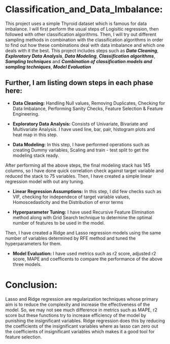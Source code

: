 # Classification_and_Data_Imbalance:

This project uses a simple Thyroid dataset which is famous for data imbalance. I will first perform the usual steps of Logisitic regression, then followed with other classification algorithms. Then, I will try out different sampling methods in combination with the classification algorithms in order to find out how these combinations deal with data imbalance and which one deals with it the best. This project includes steps such as ***Data Cleaning***, ***Exploratory Data Analysis***, ***Data Modeling***, ***Classification algorithms***, ***Sampling techniques*** and ***Combination of classification models and sampling techniques***, ***Model Evaluation***


## Further, I am listing down steps in each phase here:

* **Data Cleaning:**               Handling Null values, Removing Duplicates, Checking for Data Imbalance, Performing Sanity Checks, Feature Selection & Feature Engineering.

*  **Exploratory Data Analysis:**  Consists of Univariate, Bivariate and Multivariate Analysis. I have used line, bar, pair, histogram plots and heat map in this step.

*   **Data Modeling:**             In this step, I have performed operations such as creating Dummy variables, Scaling and train - test split to get the modeling stack ready.

After performing all the above steps, the final modeling stack has 145 columns, so I have done quick correlation check against target variable and reduced the stack to 75 variables. Then, I have created a simple linear regression model with out any tuning.


*  **Linear Regression Assumptions:**   In this step, I did few checks such as VIF, checking for independece of target variable values, Homoscedasticity and the Distribution of error terms

*  **Hyperparameter Tuning:**           I have used Recursive Feature Elimination method along with Grid Search technique to determine the optimal number of features to be used in the model.

Then, I have created a Ridge and Lasso regression models using the same number of variables determined by RFE method and tuned the hyperparameters for them.

* **Model Evaluation:** I have used metrics such as r2 score, adjusted r2 score, MAPE and coefficents to compare the performance of the above three models.

# Conclusion:

Lasso and Ridge regression are regularization techniques whose primary aim is to reduce the complexity and increase the effectiveness of the model. So, we may not see much difference in metrics such as MAPE, r2 score but these functions try to increase efficiency of the model by punishing the insignificant variables. Ridge regression does this by reducing the coefficients of the insignificant variables where as lasso can zero out the coefficients of insignificant variables which makes it a good tool for feature selection.

  
